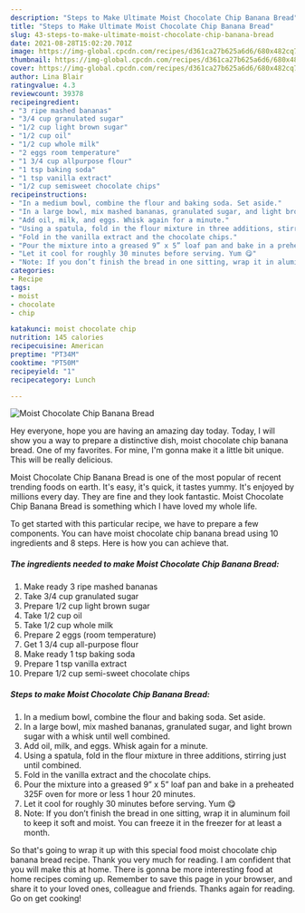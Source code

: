 ```yaml
---
description: "Steps to Make Ultimate Moist Chocolate Chip Banana Bread"
title: "Steps to Make Ultimate Moist Chocolate Chip Banana Bread"
slug: 43-steps-to-make-ultimate-moist-chocolate-chip-banana-bread
date: 2021-08-28T15:02:20.701Z
image: https://img-global.cpcdn.com/recipes/d361ca27b625a6d6/680x482cq70/moist-chocolate-chip-banana-bread-recipe-main-photo.jpg
thumbnail: https://img-global.cpcdn.com/recipes/d361ca27b625a6d6/680x482cq70/moist-chocolate-chip-banana-bread-recipe-main-photo.jpg
cover: https://img-global.cpcdn.com/recipes/d361ca27b625a6d6/680x482cq70/moist-chocolate-chip-banana-bread-recipe-main-photo.jpg
author: Lina Blair
ratingvalue: 4.3
reviewcount: 39378
recipeingredient:
- "3 ripe mashed bananas"
- "3/4 cup granulated sugar"
- "1/2 cup light brown sugar"
- "1/2 cup oil"
- "1/2 cup whole milk"
- "2 eggs room temperature"
- "1 3/4 cup allpurpose flour"
- "1 tsp baking soda"
- "1 tsp vanilla extract"
- "1/2 cup semisweet chocolate chips"
recipeinstructions:
- "In a medium bowl, combine the flour and baking soda. Set aside."
- "In a large bowl, mix mashed bananas, granulated sugar, and light brown sugar with a whisk until well combined."
- "Add oil, milk, and eggs. Whisk again for a minute."
- "Using a spatula, fold in the flour mixture in three additions, stirring just until combined."
- "Fold in the vanilla extract and the chocolate chips."
- "Pour the mixture into a greased 9” x 5” loaf pan and bake in a preheated 325F oven for more or less 1 hour 20 minutes."
- "Let it cool for roughly 30 minutes before serving. Yum 😋"
- "Note: If you don’t finish the bread in one sitting, wrap it in aluminum foil to keep it soft and moist. You can freeze it in the freezer for at least a month."
categories:
- Recipe
tags:
- moist
- chocolate
- chip

katakunci: moist chocolate chip 
nutrition: 145 calories
recipecuisine: American
preptime: "PT34M"
cooktime: "PT50M"
recipeyield: "1"
recipecategory: Lunch

---
```



![Moist Chocolate Chip Banana Bread](https://img-global.cpcdn.com/recipes/d361ca27b625a6d6/680x482cq70/moist-chocolate-chip-banana-bread-recipe-main-photo.jpg)

Hey everyone, hope you are having an amazing day today. Today, I will show you a way to prepare a distinctive dish, moist chocolate chip banana bread. One of my favorites. For mine, I'm gonna make it a little bit unique. This will be really delicious.

Moist Chocolate Chip Banana Bread is one of the most popular of recent trending foods on earth. It's easy, it's quick, it tastes yummy. It's enjoyed by millions every day. They are fine and they look fantastic. Moist Chocolate Chip Banana Bread is something which I have loved my whole life.




To get started with this particular recipe, we have to prepare a few components. You can have moist chocolate chip banana bread using 10 ingredients and 8 steps. Here is how you can achieve that.

<!--inarticleads1-->

##### The ingredients needed to make Moist Chocolate Chip Banana Bread:

1. Make ready 3 ripe mashed bananas
1. Take 3/4 cup granulated sugar
1. Prepare 1/2 cup light brown sugar
1. Take 1/2 cup oil
1. Take 1/2 cup whole milk
1. Prepare 2 eggs (room temperature)
1. Get 1 3/4 cup all-purpose flour
1. Make ready 1 tsp baking soda
1. Prepare 1 tsp vanilla extract
1. Prepare 1/2 cup semi-sweet chocolate chips




<!--inarticleads2-->

##### Steps to make Moist Chocolate Chip Banana Bread:

1. In a medium bowl, combine the flour and baking soda. Set aside.
1. In a large bowl, mix mashed bananas, granulated sugar, and light brown sugar with a whisk until well combined.
1. Add oil, milk, and eggs. Whisk again for a minute.
1. Using a spatula, fold in the flour mixture in three additions, stirring just until combined.
1. Fold in the vanilla extract and the chocolate chips.
1. Pour the mixture into a greased 9” x 5” loaf pan and bake in a preheated 325F oven for more or less 1 hour 20 minutes.
1. Let it cool for roughly 30 minutes before serving. Yum 😋
1. Note: If you don’t finish the bread in one sitting, wrap it in aluminum foil to keep it soft and moist. You can freeze it in the freezer for at least a month.




So that's going to wrap it up with this special food moist chocolate chip banana bread recipe. Thank you very much for reading. I am confident that you will make this at home. There is gonna be more interesting food at home recipes coming up. Remember to save this page in your browser, and share it to your loved ones, colleague and friends. Thanks again for reading. Go on get cooking!
